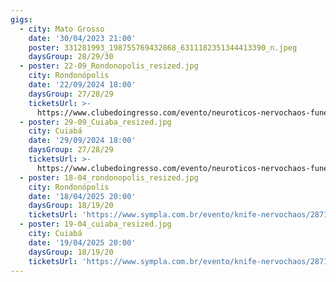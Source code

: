 ```yaml
---
gigs:
  - city: Mato Grosso
    date: '30/04/2023 21:00'
    poster: 331281993_198755769432868_6311182351344413390_n.jpeg
    daysGroup: 28/29/30
  - poster: 22-09_Rondonopolis_resized.jpg
    city: Rondonópolis
    date: '22/09/2024 18:00'
    daysGroup: 27/28/29
    ticketsUrl: >-
      https://www.clubedoingresso.com/evento/neuroticos-nervochaos-funeratus-rondonoopolis
  - poster: 29-09_Cuiaba_resized.jpg
    city: Cuiabá
    date: '29/09/2024 18:00'
    daysGroup: 27/28/29
    ticketsUrl: >-
      https://www.clubedoingresso.com/evento/neuroticos-nervochaos-funeratus-cuiaba
  - poster: 18-04_rondonopolis_resized.jpg
    city: Rondonópolis
    date: '18/04/2025 20:00'
    daysGroup: 18/19/20
    ticketsUrl: 'https://www.sympla.com.br/evento/knife-nervochaos/2871824'
  - poster: 19-04_cuiaba_resized.jpg
    city: Cuiabá
    date: '19/04/2025 20:00'
    daysGroup: 18/19/20
    ticketsUrl: 'https://www.sympla.com.br/evento/knife-nervochaos/2871839'
---
```


